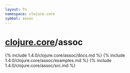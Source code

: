 ```yaml
---
layout: fn
namespace: clojure.core
symbol: assoc
---
```


# [clojure.core](../)/assoc

{% include 1.4.0/clojure.core/assoc/docs.md %}
{% include 1.4.0/clojure.core/assoc/examples.md %}
{% include 1.4.0/clojure.core/assoc/src.md %}

